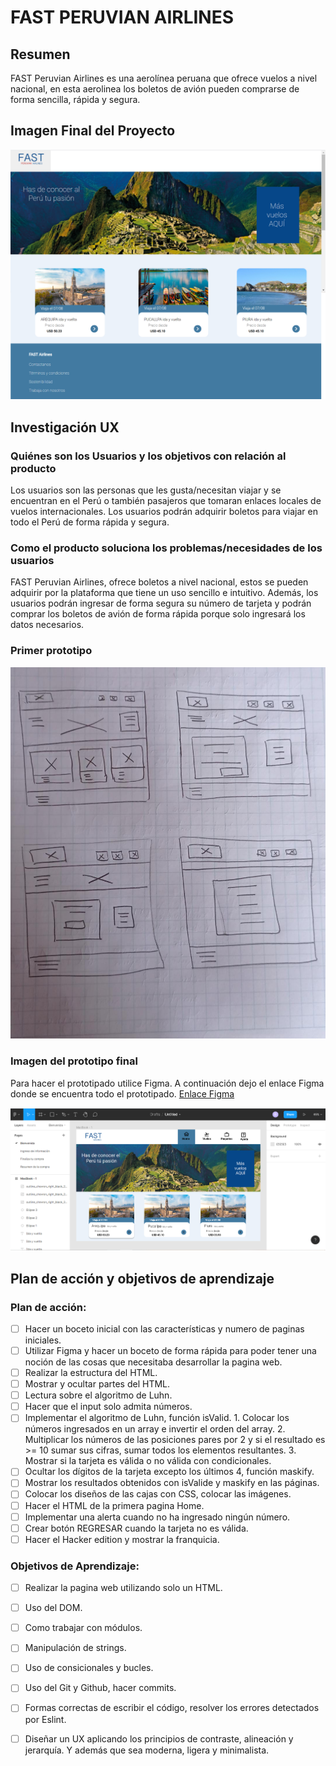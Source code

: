 # FAST PERUVIAN AIRLINES

## Resumen

FAST Peruvian Airlines es una aerolínea peruana que ofrece vuelos a nivel nacional, en esta aerolinea los boletos de avión pueden comprarse de forma sencilla, rápida y segura.

## Imagen Final del Proyecto

![Imagen Proyecto Final](https://github.com/ko4la07/LIM015-card-validation/blob/master/src/assets/img/ImagenFinalProyecto.png)

## Investigación UX

### Quiénes son los Usuarios y los objetivos con relación al producto

Los usuarios son las personas que les gusta/necesitan viajar y se encuentran en el Perú o también pasajeros que tomaran enlaces locales de vuelos internacionales. Los usuarios podrán adquirir boletos para viajar en todo el Perú de forma rápida y segura.

### Como el producto soluciona los problemas/necesidades de los usuarios

FAST Peruvian Airlines, ofrece boletos a nivel nacional, estos se pueden adquirir por la plataforma que tiene un uso sencillo e intuitivo. Además, los usuarios podrán ingresar de forma segura su número de tarjeta y podrán comprar los boletos de avión de forma rápida porque solo ingresará los datos necesarios.

### Primer prototipo

![Prototipo en papel](https://github.com/ko4la07/LIM015-card-validation/blob/master/src/assets/img/PrototipoFinal.jpeg)


### Imagen del prototipo final

Para hacer el prototipado utilice Figma. A continuación dejo el enlace Figma donde se encuentra todo el prototipado.
[Enlace Figma](https://www.figma.com/file/z2qkLNjeI0YlTwTXtmfOG6/Untitled?node-id=0%3A1)

![Imagen Prototipo Figma](https://github.com/ko4la07/LIM015-card-validation/blob/master/src/assets/img/DesignFigma.png)


## Plan de acción y objetivos de aprendizaje

### Plan de acción:

* [ ] Hacer un boceto inicial con las características y numero de paginas iniciales.
* [ ] Utilizar Figma y hacer un boceto de forma rápida para poder tener una noción de las cosas que necesitaba desarrollar la pagina web.
* [ ] Realizar la estructura del HTML.
* [ ] Mostrar y ocultar partes del HTML.
* [ ] Lectura sobre el algoritmo de Luhn.
* [ ] Hacer que el input solo admita números.
* [ ] Implementar el algoritmo de Luhn, función isValid.
      1.	Colocar los números ingresados en un array e invertir el orden del array.
      2.	Multiplicar los números de las posiciones pares por 2 y si el resultado es >= 10 sumar sus cifras, sumar todos los elementos resultantes.
      3.	Mostrar si la tarjeta es válida o no válida con condicionales.
* [ ] Ocultar los dígitos de la tarjeta excepto los últimos 4, función maskify.
* [ ] Mostrar los resultados obtenidos con isValide y maskify en las páginas.
* [ ] Colocar los diseños de las cajas con CSS, colocar las imágenes.
* [ ] Hacer el HTML de la primera pagina Home.
* [ ] Implementar una alerta cuando no ha ingresado ningún número.
* [ ] Crear botón REGRESAR cuando la tarjeta no es válida.
* [ ] Hacer el Hacker edition y mostrar la franquicia.

### Objetivos de Aprendizaje:

* [ ] Realizar la pagina web utilizando solo un HTML.
* [ ] Uso del DOM.
* [ ]	Como trabajar con módulos.
* [ ]	Manipulación de strings.
* [ ]	Uso de consicionales y bucles.
* [ ]	Uso del Git y Github, hacer commits.
* [ ]	Formas correctas de escribir el código, resolver los errores detectados por Eslint.
* [ ]	Diseñar un UX aplicando los principios de contraste, alineación y jerarquía. Y además que sea moderna, ligera y minimalista.

